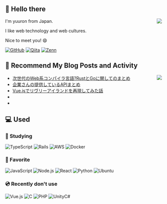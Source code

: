 ## 👋 Hello there
<div>
<div><img align="right" src="https://github-readme-stats.vercel.app/api?username=yuron3141&show_icons=true&line_height=24" /></div>
<div>
<!-- INTRODUCTION:START -->
<p>I'm yuuron from Japan.</p>
<p>I like web technology and web cultures.</p>
<p>Nice to meet you! 😄</p>


[![GitHub](https://img.shields.io/badge/-yuron3141-181717.svg?logo=github&style=flat)](https://github.com/yuron3141)
[![Qiita](https://img.shields.io/badge/yuron3141-55c500.svg?&style=flat&logo=Qiita&logoColor=white)](https://qiita.com/yuron3141)
[![Zenn](https://img.shields.io/badge/yuron3141-3EA8FF.svg?&style=flat&logo=Zenn&logoColor=white)](https://zenn.dev/yuron3141)

<!-- INTRODUCTION:END -->
</div>
</div>

## 📝 Recommend My Blog Posts and Activity

<div><img align="right" src="https://github-readme-stats.vercel.app/api/top-langs?username=yuron3141&show_icons=true&locale=en&layout=compact" /></div>
<!-- BLOG-POST-LIST:START -->

- [次世代のWeb系コンパイラ言語?RustとGoに関してのまとめ](https://yuuronacademy.com/article/2022/12/26/329/)
- [企業さんの提供しているAPIまとめ](https://qiita.com/yuron3141/items/425933992b10ea74ee20)
- [Vue.jsでリヴリーアイランドを再現してみた話](https://yuuronacademy.com/article/2022/04/29/85/)
- 　
- 　

<!-- BLOG-POST-LIST:END -->

## 💻 Used
### 🌱 Studying
![TypeScript](https://img.shields.io/badge/-TypeScript-007ACC?style=flat&logo=typescript&amp;logoColor=white)
![Rails](https://img.shields.io/badge/Rails-%23CC0000.svg?logo=ruby-on-rails&amp;style=flat&amp;logoColor=white)
![AWS](https://img.shields.io/badge/Amazon%20AWS-232F3E.svg?logo=amazon-aws&amp;style=flat&amp;logoColor=white)
![Docker](https://img.shields.io/badge/-Docker-%230db7ed.svg?logo=docker&amp;style=flat&amp;logoColor=white)

### 💙 Favorite
![JavaScript](https://img.shields.io/badge/JavaScript-276DC3.svg?logo=javascript&amp;style=flat)
![Node.js](https://img.shields.io/badge/Node.js-6DA55F.svg?logo=node.js&style=flat&logoColor=white)
![React](https://img.shields.io/badge/React-%2320232a.svg?logo=react&style=flat)
![Python](https://img.shields.io/badge/-Python-F9DC3E.svg?logo=python&amp;style=flat)
![Ubuntu](https://img.shields.io/badge/-Linux%20Ubuntu-6F52B5.svg?logo=ubuntu&amp;style=flat)

### 💿 Recently don't use
![Vue.js](https://img.shields.io/badge/Vue.js-%2335495e.svg?logo=vuedotjs&style=flat)
![C](https://img.shields.io/badge/C-4640b8.svg?logo=C&amp;style=flat)
![PHP](https://img.shields.io/badge/PHP-777BB4.svg?logo=PHP&amp;style=flat&amp;logoColor=ccc)
![UnityC#](https://img.shields.io/badge/Unity%20C%23-%23000000.svg?logo=unity&amp;style=flat&amp;logoColor=white)

